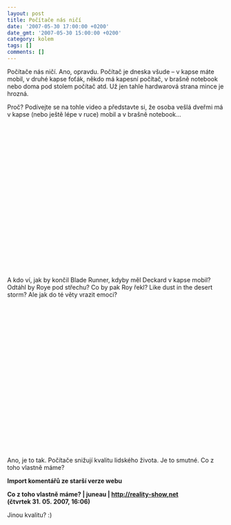 ```yaml
---
layout: post
title: Počítače nás ničí
date: '2007-05-30 17:00:00 +0200'
date_gmt: '2007-05-30 15:00:00 +0200'
category: kolem
tags: []
comments: []
---
```

<p>Počítače nás ničí. Ano, opravdu. Počítač je dneska všude &ndash; v kapse máte mobil, v druhé kapse foťák, někdo má kapesní počítač, v brašně notebook nebo doma pod stolem počítač atd. Už jen tahle hardwarová strana mince je hrozná.</p>
<p>Proč? Podívejte se na tohle video a představte si, že osoba vešlá dveřmi má v kapse (nebo ještě lépe v ruce) mobil a v brašně notebook...</p>
<p><object width="425" height="350"><param name="movie" value="http://www.youtube.com/v/GJfo1t1W0C0"></param><param name="wmode" value="transparent"></param><embed src="http://www.youtube.com/v/GJfo1t1W0C0" type="application/x-shockwave-flash" wmode="transparent" width="412" height="339"></embed></object></p>
<p>A kdo ví, jak by končil Blade Runner, kdyby měl Deckard v kapse mobil? Odtáhl by Roye pod střechu? Co by pak Roy řekl? Like dust in the desert storm? Ale jak do té věty vrazit emoci?</p>
<p><object width="425" height="350"><param name="movie" value="http://www.youtube.com/v/fRY6fO8AajE"></param><param name="wmode" value="transparent"></param><embed src="http://www.youtube.com/v/fRY6fO8AajE" type="application/x-shockwave-flash" wmode="transparent" width="412" height="339"></embed></object></p>
<p>Ano, je to tak. Počítače snižují kvalitu lidského života. Je to smutné. Co z toho vlastně máme?</p>
<div class="import-komentaru">
<p><strong>Import komentářů ze starší verze webu</strong></p>
<div class="comment">
<p style="font-weight:bold"><span class="compredmet">Co z toho vlastně máme?</span> | <span class="comname">juneau</span> |  <a href="http://reality-show,net">http://reality-show,net</a> (čtvrtek&nbsp;31.&nbsp;05.&nbsp;2007,&nbsp;16:06)</p>
<p>Jinou kvalitu? :) </p>
</div>
</div>
